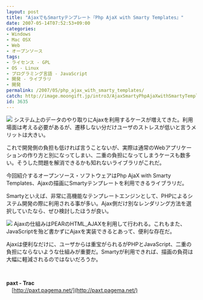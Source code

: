 ```yaml
---
layout: post
title: "AjaxでもSmartyテンプレート『Php AjaX with Smarty Templates』"
date: 2007-05-14T07:52:53+09:00
categories:
- Windows
- Mac OSX
- Web
- オープンソース
tags: 
- ライセンス - GPL
- OS - Linux
- プログラミング言語 - JavaScript
- 開発 - ライブラリ
- 開発
permalink: /2007/05/php_ajax_with_smarty_templates/
catch: http://image.moongift.jp/intro3/AjaxSmartyPhpAjaXwithSmartyTemplates_141BB/past2_thumb.png
id: 3635
---
```

[![](http://image.moongift.jp/intro3/AjaxSmartyPhpAjaXwithSmartyTemplates_141BB/past3_thumb.png)](http://image.moongift.jp/intro3/AjaxSmartyPhpAjaXwithSmartyTemplates_141BB/past32.png) システム上のデータのやり取りにAjaxを利用するケースが増えてきた。利用場面は考える必要があるが、遷移しない分だけユーザのストレスが低いと言うメリットは大きい。

 

これで開発側の負担も低ければ言うことないが、実際は通常のWebアプリケーションの作り方と別になってしまい、二重の負担になってしまうケースも数多い。そうした問題を解消できるかも知れないライブラリがこれだ。

 

今回紹介するオープンソース・ソフトウェアはPhp AjaX with Smarty Templates、Ajaxの描画にSmartyテンプレートを利用できるライブラリだ。

 <!--more--> 

Smartyといえば、非常に高機能なテンプレートエンジンとして、PHPによるシステム開発の際に利用される事が多い。Ajax側だけ別なレンダリング方法を選択していたなら、ぜひ検討したほうが良い。

 

[![](http://image.moongift.jp/intro3/AjaxSmartyPhpAjaXwithSmartyTemplates_141BB/past2_thumb.png)](http://image.moongift.jp/intro3/AjaxSmartyPhpAjaXwithSmartyTemplates_141BB/past22.png) Ajaxの仕組みはPEARのHTML\_AJAXを利用して行われる。これもまた、JavaScriptを殆ど書かずにAjaxを実装できるとあって、便利な存在だ。

 

Ajaxは便利なだけに、ユーザからは重宝がられるがPHPとJavaScript、二重の負担にならないような仕組みが重要だ。Smartyが利用できれば、描画の負荷は大幅に軽減されるのではないだろうか。

 

&nbsp;

 

**paxt - Trac**  
　[http://paxt.pagema.net/](http://paxt.pagema.net/)

